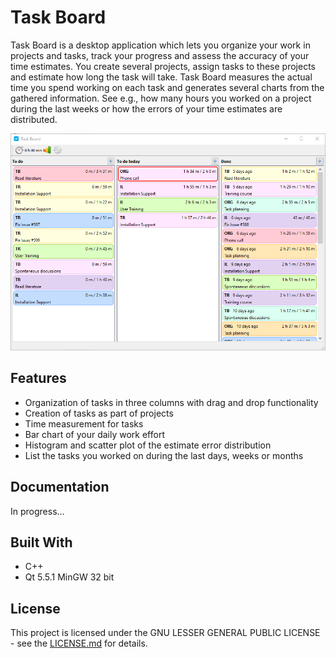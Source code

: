 # Task Board

Task Board is a desktop application which lets you organize your work in projects and tasks, 
track your progress and assess the accuracy of your time estimates. You create several projects,
assign tasks to these projects and estimate how long the task will take. Task Board measures the
actual time you spend working on each task and generates several charts from the gathered information.
See e.g., how many hours you worked on a project during the last weeks or how the errors of your time estimates
are distributed.

![Application Screenshot](Documentation/Images/00_AppOverview.PNG)

## Features

* Organization of tasks in three columns with drag and drop functionality
* Creation of tasks as part of projects
* Time measurement for tasks
* Bar chart of your daily work effort
* Histogram and scatter plot of the estimate error distribution
* List the tasks you worked on during the last days, weeks or months

## Documentation

In progress...

## Built With

* C++
* Qt 5.5.1 MinGW 32 bit

## License

This project is licensed under the GNU LESSER GENERAL PUBLIC LICENSE - see the [LICENSE.md](LICENSE.md) for details.
